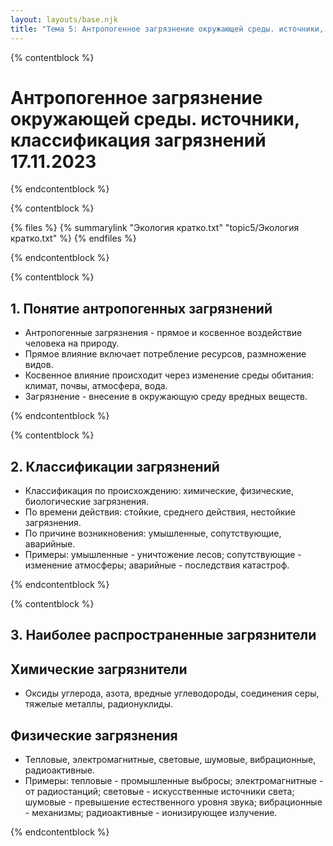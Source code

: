 ```yaml
---
layout: layouts/base.njk
title: "Тема 5: Антропогенное загрязнение окружающей среды. источники, классификация загрязнений 17.11.2023"
---
```


{% contentblock %}

# Антропогенное загрязнение окружающей среды. источники, классификация загрязнений 17.11.2023

{% endcontentblock %}

{% contentblock %}

{% files %}
    {% summarylink "Экология кратко.txt" "topic5/Экология кратко.txt" %}
{% endfiles %}

{% endcontentblock %}

{% contentblock %}

## 1. Понятие антропогенных загрязнений

- Антропогенные загрязнения - прямое и косвенное воздействие человека на природу.
- Прямое влияние включает потребление ресурсов, размножение видов.
- Косвенное влияние происходит через изменение среды обитания: климат, почвы, атмосфера, вода.
- Загрязнение - внесение в окружающую среду вредных веществ.

{% endcontentblock %}

{% contentblock %}

## 2. Классификации загрязнений

- Классификация по происхождению: химические, физические, биологические загрязнения.
- По времени действия: стойкие, среднего действия, нестойкие загрязнения.
- По причине возникновения: умышленные, сопутствующие, аварийные.
- Примеры: умышленные - уничтожение лесов; сопутствующие - изменение атмосферы; аварийные - последствия катастроф.

{% endcontentblock %}

{% contentblock %}

## 3. Наиболее распространенные загрязнители

## Химические загрязнители

- Оксиды углерода, азота, вредные углеводороды, соединения серы, тяжелые металлы, радионуклиды.

## Физические загрязнения

- Тепловые, электромагнитные, световые, шумовые, вибрационные, радиоактивные.
- Примеры: тепловые - промышленные выбросы; электромагнитные - от радиостанций; световые - искусственные источники света; шумовые - превышение естественного уровня звука; вибрационные - механизмы; радиоактивные - ионизирующее излучение.

{% endcontentblock %}